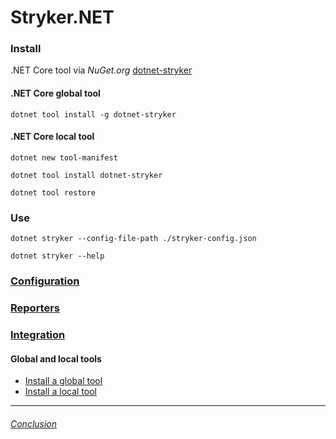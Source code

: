 # Stryker.NET

### Install
.NET Core tool via _NuGet.org_
[dotnet-stryker](https://www.nuget.org/packages/dotnet-stryker/)

#### .NET Core global tool
```console
dotnet tool install -g dotnet-stryker
```

#### .NET Core local tool
```console
dotnet new tool-manifest
```
```console
dotnet tool install dotnet-stryker
```
```console
dotnet tool restore
```

### Use
```console
dotnet stryker --config-file-path ./stryker-config.json
```
```console
dotnet stryker --help
```

### [Configuration](https://stryker-mutator.io/docs/stryker-net/configuration)

### [Reporters](https://stryker-mutator.io/docs/stryker-net/reporters)

### [Integration](https://stryker-mutator.io/docs/stryker-net/stryker-in-pipeline)

#### Global and local tools
- [Install a global tool](https://learn.microsoft.com/dotnet/core/tools/global-tools#install-a-global-tool)
- [Install a local tool](https://learn.microsoft.com/dotnet/core/tools/global-tools#install-a-local-tool)

---
###### [Conclusion](./MutationTesting_ProsCons.md)
